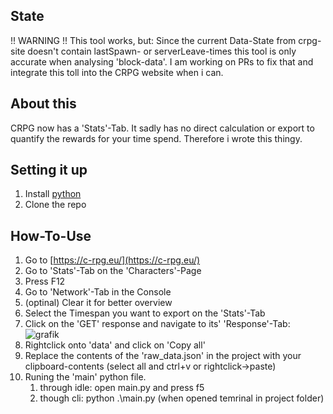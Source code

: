 ## State
!! WARNING !!
This tool works, but:
Since the current Data-State from crpg-site doesn't contain lastSpawn- or serverLeave-times this tool is only accurate when analysing 'block-data'.
I am working on PRs to fix that and integrate this toll into the CRPG website when i can.

## About this
CRPG now has a 'Stats'-Tab.
It sadly has no direct calculation or export to quantify the rewards for your time spend.
Therefore i wrote this thingy.

## Setting it up
1. Install [python](https://www.python.org/)
2. Clone the repo

## How-To-Use
1. Go to [https://c-rpg.eu/](https://c-rpg.eu/)
2. Go to 'Stats'-Tab on the 'Characters'-Page
3. Press F12
4. Go to 'Network'-Tab in the Console
5. (optinal) Clear it for better overview
6. Select the Timespan you want to export on the 'Stats'-Tab
7. Click on the 'GET' response and navigate to its' 'Response'-Tab:
![grafik](https://github.com/user-attachments/assets/6e320653-e4b5-4ab0-98aa-39aa368ff452)
8. Rightclick onto 'data' and click on 'Copy all'
9. Replace the contents of the 'raw_data.json' in the project with your clipboard-contents (select all and ctrl+v or rightclick->paste)
10. Runing the 'main' python file.
    1. through idle: open main.py and press f5
    2. though cli: python .\main.py  (when opened temrinal in project folder)
